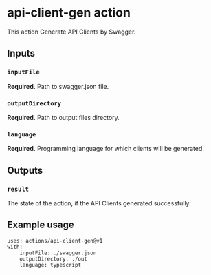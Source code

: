 # api-client-gen action

This action Generate API Clients by Swagger.

## Inputs

### `inputFile`

**Required.** Path to swagger.json file.

### `outputDirectory`

**Required.** Path to output files directory.

### `language`

**Required.** Programming language for which clients will be generated.

## Outputs

### `result`

The state of the action, if the API Clients generated successfully.

## Example usage

```
uses: actions/api-client-gen@v1
with:
    inputFile: ./swagger.json
    outputDirectory: ./out
    language: typescript
```
